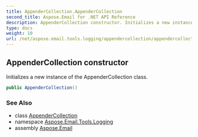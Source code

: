 ```yaml
---
title: AppenderCollection.AppenderCollection
second_title: Aspose.Email for .NET API Reference
description: AppenderCollection constructor. Initializes a new instance of the AppenderCollection class
type: docs
weight: 10
url: /net/aspose.email.tools.logging/appendercollection/appendercollection/
---
```

## AppenderCollection constructor

Initializes a new instance of the AppenderCollection class.

```csharp
public AppenderCollection()
```

### See Also

* class [AppenderCollection](../)
* namespace [Aspose.Email.Tools.Logging](../../appendercollection/)
* assembly [Aspose.Email](../../../)



